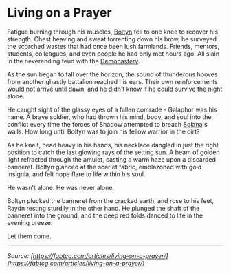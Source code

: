 # Living on a Prayer

Fatigue burning through his muscles, [Boltyn](../../heroes-of-rathe/boltyn-about.md) fell to one knee to recover his strength. Chest heaving and sweat torrenting down his brow, he surveyed the scorched wastes that had once been lush farmlands. Friends, mentors, students, colleagues, and even people he had only met hours ago. All slain in the neverending feud with the [Demonastery](../../world-of-rathe/demonastery/demonastery.md).

As the sun began to fall over the horizon, the sound of thunderous hooves from another ghastly battalion reached his ears. Their own reinforcements would not arrive until dawn, and he didn't know if he could survive the night alone.

He caught sight of the glassy eyes of a fallen comrade - Galaphor was his name. A brave soldier, who had thrown his mind, body, and soul into the conflict every time the forces of Shadow attempted to breach [Solana](../../world-of-rathe/solana/solana.md)'s walls. How long until Boltyn was to join his fellow warrior in the dirt?

As he knelt, head heavy in his hands, his necklace dangled in just the right position to catch the last glowing rays of the setting sun. A beam of golden light refracted through the amulet, casting a warm haze upon a discarded banneret. Boltyn glanced at the scarlet fabric, emblazoned with gold insignia, and felt hope flare to life within his soul.

He wasn't alone. He was never alone.

Boltyn plucked the banneret from the cracked earth, and rose to his feet, Raydn resting sturdily in the other hand. He plunged the shaft of the banneret into the ground, and the deep red folds danced to life in the evening breeze.

Let them come.

---

_Source: [https://fabtcg.com/articles/living-on-a-prayer/](https://fabtcg.com/articles/living-on-a-prayer/)_
